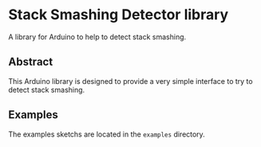 # Stack Smashing Detector library

A library for Arduino to help to detect stack smashing.

## Abstract

This Arduino library is designed to provide a very simple interface to try to detect stack smashing.

## Examples

The examples sketchs are located in the `examples` directory.
